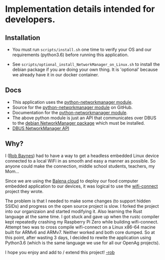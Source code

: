 # Implementation details intended for developers.

## Installation
- You must run `scripts/install.sh` one time to verify your OS and our requirements (python3.6) before running this application.

- See `scripts/optional_install_NetworkManager_on_Linux.sh` to install the debian package if you are doing your own thing.  It is 'optional' because we already have it in our docker container.


## Docs
- This application uses the [python-networkmanager module](https://pypi.org/project/python-networkmanager/). 
- Source for the [python-networkmanager module](https://github.com/seveas/python-networkmanager) on GitHub.
- Documentation for the [python-networkmanager module](https://pythonhosted.org/python-networkmanager/).
- The above python module is just an API that communicates over DBUS to the [debian NetworkManager package](https://wiki.debian.org/NetworkManager) which must be installed.
- [DBUS NetworkManager API](https://developer.gnome.org/NetworkManager/1.2/spec.html)


## Why?
I ([Rob Baynes](https://github.com/rbaynes)) had to have a way to get a headless embedded Linux device connected to a local WiFi in as smooth and easy a manner as possible.  So anyone could make the connection, middle school students, teachers, my Mom...

Since we are using the [Balena cloud](https://www.balena.io/cloud) to deploy our food computer embedded application to our devices, it was logical to use the [wifi-connect](https://github.com/balena-io/wifi-connect) project they wrote.

The problem is that I needed to make some changes (to support hidden SSIDs) and progress on the open source project is slow.  I forked the project into our organizaion and started modifying it.  Also learning the Rust language at the same time.  I got stuck and gave up when the rustc compiler kept repeatedly crashing my Raspberry Pi Zero while building wifi-connect.  Attempt two was to cross compile wifi-connect on a Linux x86-64 macine built for ARMv6 and ARMv7.  Neither worked and both core dumped.  So at this point, after wasting 3 days, I decided to rewite the application using Python3.6 (which is the same language we use for all our OpenAg projects).

I hope you enjoy and add to / extend this project!
[-rob](https://github.com/rbaynes)
